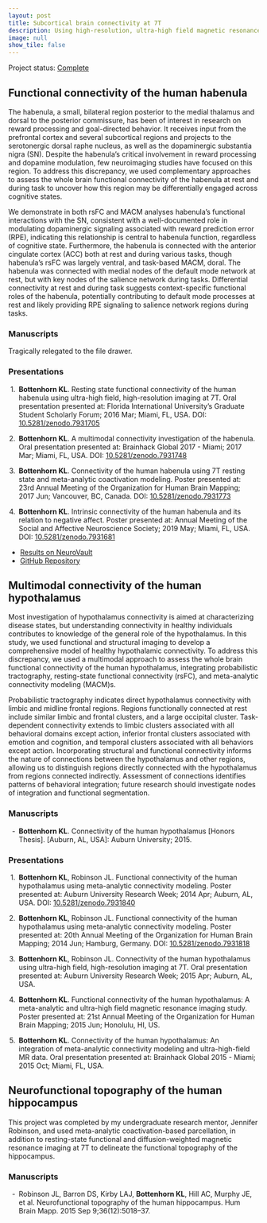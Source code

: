 ```yaml
---
layout: post
title: Subcortical brain connectivity at 7T
description: Using high-resolution, ultra-high field magnetic resonance imaging to study the hippocampus, hypothalamus, and habenula.
image: null
show_tile: false
---
```

Project status: <a href="#" class="icon fa-check"><span class="label">Complete</span></a>
<div class="row">
<h2>Functional connectivity of the human habenula</h2>
	<div class="6u 12u$(small)">
    <p>The habenula, a small, bilateral region posterior to the medial thalamus and dorsal to the posterior commissure, has been of interest in research on reward processing and goal-directed behavior. It receives input from the prefrontal cortex and several subcortical regions and projects to the serotonergic dorsal raphe nucleus, as well as the dopaminergic substantia nigra (SN). Despite the habenula’s critical involvement in reward processing and dopamine modulation, few neuroimaging studies have focused on this region. To address this discrepancy, we used complementary approaches to assess the whole brain functional connectivity of the habenula at rest and during task to uncover how this region may be differentially engaged across cognitive states.</p><p>We demonstrate in both rsFC and MACM analyses habenula’s functional interactions with the SN, consistent with a well-documented role in modulating dopaminergic signaling associated with reward prediction error (RPE), indicating this relationship is central to habenula function, regardless of cognitive state. Furthermore, the habenula is connected with the anterior cingulate cortex (ACC) both at rest and during various tasks, though habenula’s rsFC was largely ventral, and task-based MACM, doral. The habenula was connected with medial nodes of the default mode network at rest, but with key nodes of the salience network during tasks. Differential connectivity at rest and during task suggests context-specific functional roles of the habenula, potentially contributing to default mode processes at rest and likely providing RPE signaling to salience network regions during tasks.
    </p>
  </div>
  <div class="6u 12u$(small)">
    <h3>Manuscripts</h3>
    Tragically relegated to the file drawer.
    </div>
  <div class="6u 12u$(small)">
    <h3>Presentations</h3>
    <div class="csl-entry" style="clear: left; margin-bottom: 1em;">
    <div class="csl-left-margin" style="float: left; padding-right: 0.5em;text-align: right; width: 1em;">1.</div><div class="csl-right-inline" style="margin: 0 .4em 0 1.5em;"><b>Bottenhorn KL</b>. Resting state functional connectivity of the human habenula using ultra-high field, high-resolution imaging at 7T. Oral presentation presented at: Florida International University’s Graduate Student Scholarly Forum; 2016 Mar; Miami, FL, USA. DOI: <a href="https://doi.org/10.5281/zenodo.7931705">10.5281/zenodo.7931705</a></div>
   </div>
  <span class="Z3988" title="url_ver=Z39.88-2004&amp;ctx_ver=Z39.88-2004&amp;rfr_id=info%3Asid%2Fzotero.org%3A2&amp;rft_val_fmt=info%3Aofi%2Ffmt%3Akev%3Amtx%3Adc&amp;rft.type=presentation&amp;rft.title=Resting%20state%20functional%20connectivity%20of%20the%20human%20habenula%20using%20ultra-high%20field%2C%20high-resolution%20imaging%20at%207T&amp;rft.aufirst=Katherine%20L&amp;rft.aulast=Bottenhorn&amp;rft.au=Katherine%20L%20Bottenhorn&amp;rft.date=2016-03"></span>
  <div class="csl-entry" style="clear: left; margin-bottom: 1em;">
    <div class="csl-left-margin" style="float: left; padding-right: 0.5em;text-align: right; width: 1em;">2.</div><div class="csl-right-inline" style="margin: 0 .4em 0 1.5em;"><b>Bottenhorn KL</b>. A multimodal connectivity investigation of the habenula. Oral presentation presented at: Brainhack Global 2017 - Miami; 2017 Mar; Miami, FL, USA. DOI: <a href="https://doi.org/10.5281/zenodo.7931748">10.5281/zenodo.7931748</a></div>
   </div>
  <span class="Z3988" title="url_ver=Z39.88-2004&amp;ctx_ver=Z39.88-2004&amp;rfr_id=info%3Asid%2Fzotero.org%3A2&amp;rft_val_fmt=info%3Aofi%2Ffmt%3Akev%3Amtx%3Adc&amp;rft.type=presentation&amp;rft.title=A%20multimodal%20connectivity%20investigation%20of%20the%20habenula&amp;rft.aufirst=Katherine%20L&amp;rft.aulast=Bottenhorn&amp;rft.au=Katherine%20L%20Bottenhorn&amp;rft.date=2017-03"></span>
  <div class="csl-entry" style="clear: left; margin-bottom: 1em;">
    <div class="csl-left-margin" style="float: left; padding-right: 0.5em;text-align: right; width: 1em;">3.</div><div class="csl-right-inline" style="margin: 0 .4em 0 1.5em;"><b>Bottenhorn KL</b>. Connectivity of the human habenula using 7T resting state and meta-analytic coactivation modeling. Poster presented at: 23rd Annual Meeting of the Organization for Human Brain Mapping; 2017 Jun; Vancouver, BC, Canada. DOI: <a href="https://doi.org/10.5281/zenodo.7931773">10.5281/zenodo.7931773</a></div>
   </div>
  <span class="Z3988" title="url_ver=Z39.88-2004&amp;ctx_ver=Z39.88-2004&amp;rfr_id=info%3Asid%2Fzotero.org%3A2&amp;rft_val_fmt=info%3Aofi%2Ffmt%3Akev%3Amtx%3Adc&amp;rft.type=presentation&amp;rft.title=Connectivity%20of%20the%20human%20habenula%20using%207T%20resting%20state%20and%20meta-analytic%20coactivation%20modeling&amp;rft.aufirst=Katherine%20L&amp;rft.aulast=Bottenhorn&amp;rft.au=Katherine%20L%20Bottenhorn&amp;rft.date=2017-06"></span>
  <div class="csl-entry" style="clear: left; ">
    <div class="csl-left-margin" style="float: left; padding-right: 0.5em;text-align: right; width: 1em;">4.</div><div class="csl-right-inline" style="margin: 0 .4em 0 1.5em;"><b>Bottenhorn KL</b>. Intrinsic connectivity of the human habenula and its relation to negative affect. Poster presented at: Annual Meeting of the Social and Affective Neuroscience Society; 2019 May; Miami, FL, USA. DOI: <a href="https://doi.org/10.5281/zenodo.7931681">10.5281/zenodo.7931681</a></div>
   </div>
  <span class="Z3988" title="url_ver=Z39.88-2004&amp;ctx_ver=Z39.88-2004&amp;rfr_id=info%3Asid%2Fzotero.org%3A2&amp;rft_val_fmt=info%3Aofi%2Ffmt%3Akev%3Amtx%3Adc&amp;rft.type=presentation&amp;rft.title=Intrinsic%20connectivity%20of%20the%20human%20habenula%20and%20its%20relation%20to%20negative%20affect.&amp;rft.aufirst=Katherine%20L&amp;rft.aulast=Bottenhorn&amp;rft.au=Katherine%20L%20Bottenhorn&amp;rft.date=2019-05"></span>
  <p>
  <ul class="actions">
      <li><a href="https://neurovault.org/collections/ZZDMBZEW/" class="button small">Results on NeuroVault</a></li>
      <li><a href="https://github.com/62442katieb/hb-idconn" class="button small">GitHub Repository</a></li>
    </ul></p>
  </div>
</div>
<div class="row">
<h2>Multimodal connectivity of the human hypothalamus</h2>
	<div class="6u 12u$(small)">
    <p>Most investigation of hypothalamus connectivity is aimed at characterizing disease states, but understanding connectivity in healthy individuals contributes to knowledge of the general role of the hypothalamus. In this study, we used functional and structural imaging to develop a comprehensive model of healthy hypothalamic connectivity. To address this discrepancy, we used a multimodal approach to assess the whole brain functional connectivity of the human hypothalamus, integrating probabilistic tractography, resting-state functional connectivity (rsFC), and meta-analytic connectivity modeling (MACM)s.</p><p>Probabilistic tractography indicates direct hypothalamus connectivity with limbic and midline frontal regions. Regions functionally connected at rest include similar limbic and frontal clusters, and a large occipital cluster. Task-dependent connectivity extends to limbic clusters associated with all behavioral domains except action, inferior frontal clusters associated with emotion and cognition, and temporal clusters associated with all behaviors except action. Incorporating structural and functional connectivity informs the nature of connections between the hypothalamus and other regions, allowing us to distinguish regions directly connected with the hypothalamus from regions connected indirectly. Assessment of connections identifies patterns of behavioral integration; future research should investigate nodes of integration and functional segmentation.
    </p>
  </div>
  <div class="6u 12u$(small)">
    <h3>Manuscripts</h3>
    <div class="csl-entry" style="clear: left; ">
      <div class="csl-left-margin" style="float: left; padding-right: 0.5em;text-align: right; width: 1em;">-</div><div class="csl-right-inline" style="margin: 0 .4em 0 1.5em;"><b>Bottenhorn KL</b>. Connectivity of the human hypothalamus [Honors Thesis]. [Auburn, AL, USA]: Auburn University; 2015.</div>
    </div>
    <span class="Z3988" title="url_ver=Z39.88-2004&amp;ctx_ver=Z39.88-2004&amp;rfr_id=info%3Asid%2Fzotero.org%3A2&amp;rft_val_fmt=info%3Aofi%2Ffmt%3Akev%3Amtx%3Adissertation&amp;rft.title=Connectivity%20of%20the%20human%20hypothalamus&amp;rft.aufirst=Katherine%20L&amp;rft.aulast=Bottenhorn&amp;rft.au=Katherine%20L%20Bottenhorn&amp;rft.date=2015-05-09"></span>
    </div>
  <div class="6u 12u$(small)">
    <h3>Presentations</h3>
      <div class="csl-entry" style="clear: left; margin-bottom: 1em;">
        <div class="csl-left-margin" style="float: left; padding-right: 0.5em;text-align: right; width: 1em;">1.</div><div class="csl-right-inline" style="margin: 0 .4em 0 1.5em;"><b>Bottenhorn KL</b>, Robinson JL. Functional connectivity of the human hypothalamus using meta-analytic connectivity modeling. Poster presented at: Auburn University Research Week; 2014 Apr; Auburn, AL, USA. DOI: <a href="https://doi.org/10.5281/zenodo.7931840">10.5281/zenodo.7931840</a></div>
      </div>
      <div class="csl-entry" style="clear: left; margin-bottom: 1em;">
        <div class="csl-left-margin" style="float: left; padding-right: 0.5em;text-align: right; width: 1em;">2.</div><div class="csl-right-inline" style="margin: 0 .4em 0 1.5em;"><b>Bottenhorn KL</b>, Robinson JL. Functional connectivity of the human hypothalamus using meta-analytic connectivity modeling. Poster presented at: 20th Annual Meeting of the Organization for Human Brain Mapping; 2014 Jun; Hamburg, Germany. DOI: <a href="https://doi.org/10.5281/zenodo.7931818">10.5281/zenodo.7931818</a></div>
      </div>
      <span class="Z3988" title="url_ver=Z39.88-2004&amp;ctx_ver=Z39.88-2004&amp;rfr_id=info%3Asid%2Fzotero.org%3A2&amp;rft_val_fmt=info%3Aofi%2Ffmt%3Akev%3Amtx%3Adc&amp;rft.type=presentation&amp;rft.title=Functional%20connectivity%20of%20the%20human%20hypothalamus%20using%20meta-analytic%20connectivity%20modeling&amp;rft.aufirst=Katherine%20L&amp;rft.aulast=Bottenhorn&amp;rft.au=Katherine%20L%20Bottenhorn&amp;rft.date=2014-06"></span>
      <div class="csl-entry" style="clear: left; margin-bottom: 1em;">
        <div class="csl-left-margin" style="float: left; padding-right: 0.5em;text-align: right; width: 1em;">3.</div><div class="csl-right-inline" style="margin: 0 .4em 0 1.5em;"><b>Bottenhorn KL</b>, Robinson JL. Connectivity of the human hypothalamus using ultra-high field, high-resolution imaging at 7T. Oral presentation presented at: Auburn University Research Week; 2015 Apr; Auburn, AL, USA.</div>
      </div>
      <span class="Z3988" title="url_ver=Z39.88-2004&amp;ctx_ver=Z39.88-2004&amp;rfr_id=info%3Asid%2Fzotero.org%3A2&amp;rft_val_fmt=info%3Aofi%2Ffmt%3Akev%3Amtx%3Adc&amp;rft.type=presentation&amp;rft.title=Connectivity%20of%20the%20human%20hypothalamus%20using%20ultra-high%20field%2C%20high-resolution%20imaging%20at%207T&amp;rft.aufirst=Katherine%20L&amp;rft.aulast=Bottenhorn&amp;rft.au=Katherine%20L%20Bottenhorn&amp;rft.date=2015-04"></span>
      <div class="csl-entry" style="clear: left; margin-bottom: 1em;">
        <div class="csl-left-margin" style="float: left; padding-right: 0.5em;text-align: right; width: 1em;">4.</div><div class="csl-right-inline" style="margin: 0 .4em 0 1.5em;"><b>Bottenhorn KL</b>. Functional connectivity of the human hypothalamus: A meta-analytic and ultra-high field magnetic resonance imaging study. Poster presented at: 21st Annual Meeting of the Organization for Human Brain Mapping; 2015 Jun; Honolulu, HI, US.</div>
      </div>
      <span class="Z3988" title="url_ver=Z39.88-2004&amp;ctx_ver=Z39.88-2004&amp;rfr_id=info%3Asid%2Fzotero.org%3A2&amp;rft_val_fmt=info%3Aofi%2Ffmt%3Akev%3Amtx%3Adc&amp;rft.type=presentation&amp;rft.title=Functional%20connectivity%20of%20the%20human%20hypothalamus%3A%20A%20meta-analytic%20and%20ultra-high%20field%20magnetic%20resonance%20imaging%20study&amp;rft.aufirst=Katherine%20L&amp;rft.aulast=Bottenhorn&amp;rft.au=Katherine%20L%20Bottenhorn&amp;rft.date=2015-06"></span>
      <div class="csl-entry" style="clear: left; margin-bottom: 1em;">
        <div class="csl-left-margin" style="float: left; padding-right: 0.5em;text-align: right; width: 1em;">5.</div><div class="csl-right-inline" style="margin: 0 .4em 0 1.5em;"><b>Bottenhorn KL</b>. Connectivity of the human hypothalamus: An integration of meta-analytic connectivity modeling and ultra-high-field MR data. Oral presentation presented at: Brainhack Global 2015 - Miami; 2015 Oct; Miami, FL, USA.</div>
      </div>
      <span class="Z3988" title="url_ver=Z39.88-2004&amp;ctx_ver=Z39.88-2004&amp;rfr_id=info%3Asid%2Fzotero.org%3A2&amp;rft_val_fmt=info%3Aofi%2Ffmt%3Akev%3Amtx%3Adc&amp;rft.type=presentation&amp;rft.title=Connectivity%20of%20the%20human%20hypothalamus%3A%20An%20integration%20of%20meta-analytic%20connectivity%20modeling%20and%20ultra-high-field%20MR%20data&amp;rft.aufirst=Katherine%20L&amp;rft.aulast=Bottenhorn&amp;rft.au=Katherine%20L%20Bottenhorn&amp;rft.date=2015-10"></span>
  </div>
</div>
<div class="row">
  <h2>Neurofunctional topography of the human hippocampus</h2>
	<div class="6u 12u$(small)">
    <p>This project was completed by my undergraduate research mentor, Jennifer Robinson, and used meta-analytic coactivation-based parcellation, in addition to resting-state functional and diffusion-weighted magnetic resonance imaging at 7T to delineate the functional topography of the hippocampus.
    </p>
    </div>
      <div class="6u 12u$(small)">
    <h3>Manuscripts</h3>
    <div class="csl-entry" style="clear: left; ">
      <div class="csl-left-margin" style="float: left; padding-right: 0.5em;text-align: right; width: 1em;">-</div><div class="csl-right-inline" style="margin: 0 .4em 0 1.5em;">Robinson JL, Barron DS, Kirby LAJ, <b>Bottenhorn KL</b>, Hill AC, Murphy JE, et al. Neurofunctional topography of the human hippocampus. Hum Brain Mapp. 2015 Sep 9;36(12):5018–37.</div>
    </div>
    <span class="Z3988" title="url_ver=Z39.88-2004&amp;ctx_ver=Z39.88-2004&amp;rfr_id=info%3Asid%2Fzotero.org%3A2&amp;rft_id=info%3Adoi%2F10.1002%2Fhbm.22987&amp;rft_id=info%3Apmid%2F26350954&amp;rft_val_fmt=info%3Aofi%2Ffmt%3Akev%3Amtx%3Ajournal&amp;rft.genre=article&amp;rft.atitle=Neurofunctional%20topography%20of%20the%20human%20hippocampus&amp;rft.jtitle=Human%20Brain%20Mapping&amp;rft.stitle=Hum%20Brain%20Mapp&amp;rft.volume=36&amp;rft.issue=12&amp;rft.aufirst=Jennifer%20L.&amp;rft.aulast=Robinson&amp;rft.au=Jennifer%20L.%20Robinson&amp;rft.au=Daniel%20S.%20Barron&amp;rft.au=Lauren%20A.%20J.%20Kirby&amp;rft.au=Katherine%20L.%20Bottenhorn&amp;rft.au=Ashley%20C.%20Hill&amp;rft.au=Jerry%20E.%20Murphy&amp;rft.au=Jeffrey%20S.%20Katz&amp;rft.au=Nouha%20Salibi&amp;rft.au=Simon%20B.%20Eickhoff&amp;rft.au=Peter%20T.%20Fox&amp;rft.date=2015-09-09&amp;rft.pages=5018-5037&amp;rft.spage=5018&amp;rft.epage=5037&amp;rft.issn=1065-9471"></span>
  </div>
</div>
